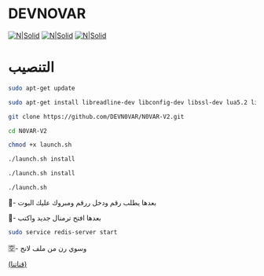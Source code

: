 # DEVNOVAR 

[![N|Solid](https://c.top4top.net/p_604mi9721.png)](https://telegram.me/DEVASL)         [![N|Solid](https://a.top4top.net/p_604vkhm21.png)](https://telegram.me/PHPLUA)        [![N|Solid](https://d.top4top.net/p_604lace51.png)](https://telegram.me/DEVASL)

# التنصيب
```sh
sudo apt-get update

sudo apt-get install libreadline-dev libconfig-dev libssl-dev lua5.2 liblua5.2-dev lua-socket lua-sec lua-expat libevent-dev make unzip git redis-server autoconf g++ libjansson-dev libpython-dev expat libexpat1-dev

git clone https://github.com/DEVN0VAR/N0VAR-V2.git

cd N0VAR-V2

chmod +x launch.sh

./launch.sh install

./launch.sh install

./launch.sh

```

💟- بعدها يطلب رقم ودخل ررقم ومبروك عليك البوت 

🕎- بعدها افتح ترمنال جديد واكتب

```sh
sudo service redis-server start
```

🈳- وسوي رن من ملف لانج

[(قناتنا)](https://telegram.me/DEVASL) 
